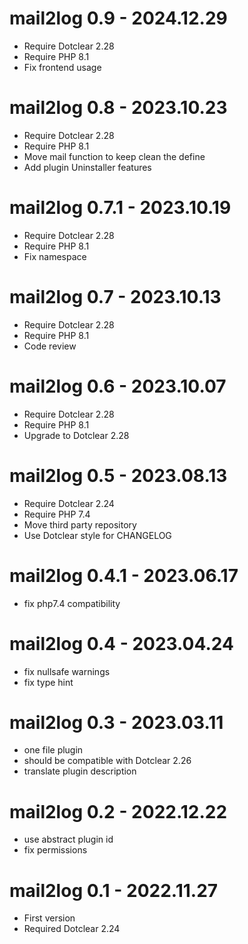mail2log 0.9 - 2024.12.29
===========================================================
* Require Dotclear 2.28
* Require PHP 8.1
* Fix frontend usage

mail2log 0.8 - 2023.10.23
===========================================================
* Require Dotclear 2.28
* Require PHP 8.1
* Move mail function to keep clean the define
* Add plugin Uninstaller features

mail2log 0.7.1 - 2023.10.19
===========================================================
* Require Dotclear 2.28
* Require PHP 8.1
* Fix namespace

mail2log 0.7 - 2023.10.13
===========================================================
* Require Dotclear 2.28
* Require PHP 8.1
* Code review

mail2log 0.6 - 2023.10.07
===========================================================
* Require Dotclear 2.28
* Require PHP 8.1
* Upgrade to Dotclear 2.28

mail2log 0.5 - 2023.08.13
===========================================================
* Require Dotclear 2.24
* Require PHP 7.4
* Move third party repository
* Use Dotclear style for CHANGELOG

mail2log 0.4.1 - 2023.06.17
===========================================================
- fix php7.4 compatibility

mail2log 0.4 - 2023.04.24
===========================================================
- fix nullsafe warnings
- fix type hint

mail2log 0.3 - 2023.03.11
===========================================================
- one file plugin
- should be compatible with Dotclear 2.26
- translate plugin description

mail2log 0.2 - 2022.12.22
===========================================================
- use abstract plugin id
- fix permissions

mail2log 0.1 - 2022.11.27
===========================================================
- First version
- Required Dotclear 2.24